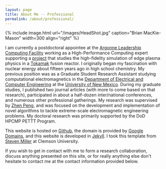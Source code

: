 ```yaml
---
layout: page
title: About Me -- Professional
permalink: /about/professional/
---
```


{% include image.html url="/images/HeadShot.jpg" caption="Brian MacKie-Mason" width=300 align="right" %}

I am currently a postdoctoral appointee at the [Argonne Leadership Computing Facility](https://www.alcf.anl.gov) working as a High-Performance Computing expert supporting a [project](https://www.alcf.anl.gov/projects/high-fidelity-simulation-fusion-reactor-boundary-plasmas) that studies the high-fidelity simulation of edge plasma physics in a [Tokamak](https://en.wikipedia.org/wiki/Tokamak) fusion reactor. I originally began my fascination with nuclear energy about fifteen years ago in high school chemistry. My previous position was as a Graduate Student Research Assistant studying computational electromagnetics in the [Department of Electrical and Computer Engineering](http://www.ece.unm.edu) at the [University of New Mexico](http:/www.unm.edu). During my graduate studies, I published two journal articles (with more to come based on that research), participated in about a half-dozen inter/national conferences, and numerous other professional gatherings. My research was supervised by [Zhen Peng](https://sites.google.com/site/zhenpeng11111/home), and was focused on the development and implementation of novel algorithms to tackle extreme-scale electromagnetic engineering problems. My doctoral research was primarily supported by the DoD HPCMP PETTT Program.

This website is hosted on [Github](http://www.github.com), the domain is provided by [Google Domains](http://domains.google), and this website is developed in [Jekyll](http://jekyllrb.com). I took this template from [Steven Miller](https://github.com/svmiller/steve-ngvb-jekyll-template) at Clemson University.

If you wish to get in contact with me to form a research collaboration, discuss anything presented on this site, or for really anything else don't hesitate to contact me at the contact information provided below.
